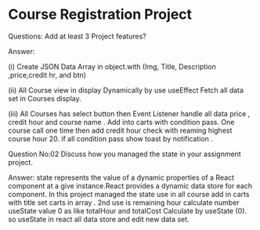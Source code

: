 # Course Registration Project

Questions: Add at least 3 Project features?

Answer:

(i) Create JSON Data Array in object.with (Img, Title, Description ,price,credit hr, and btn)

(ii) All Course view in display Dynamically by use useEffect Fetch all data set in Courses display.

(iii) All Courses has select button then Event Listener handle all data price , credit hour and course name . Add into carts with condition pass. One course call one time then add credit hour check with reaming highest course hour 20. if all condition pass show toast by notification .

Question No:02
Discuss how you managed the state in your assignment project.

Answer:
state represents the value of a dynamic properties of a React component at a give instance.React provides a dynamic data store for each component. In this project managed the state use in all course add in carts with title set carts in array . 2nd use is remaining hour calculate number useState value 0 as like totalHour and totalCost Calculate by useState (0). so useState in react all data store and edit new data set.
